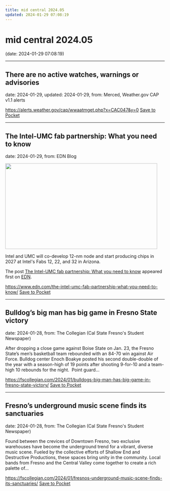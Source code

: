 ```yaml
---
title: mid central 2024.05
updated: 2024-01-29 07:08:19
---
```


# mid central 2024.05

(date: 2024-01-29 07:08:19)

---

## There are no active watches, warnings or advisories

date: 2024-01-29, updated: 2024-01-29, from: Merced, Weather.gov CAP v1.1 alerts



<span class="feed-item-link">
<a href="https://alerts.weather.gov/cap/wwaatmget.php?x=CAC047&y=0">https://alerts.weather.gov/cap/wwaatmget.php?x=CAC047&y=0</a> <a href="https://getpocket.com/save" class="pocket-btn" data-lang="en" data-save-url="https://alerts.weather.gov/cap/wwaatmget.php?x=CAC047&y=0">Save to Pocket</a>
</span>

---

## The Intel-UMC fab partnership: What you need to know

date: 2024-01-29, from: EDN Blog

<img width="480" height="270" src="https://www.edn.com/wp-content/uploads/Fig-1-intel-umc-deal.jpg?fit=480%2C270" class="webfeedsFeaturedVisual wp-post-image" alt="" style="display: block; margin-bottom: 5px; clear:both;max-width: 100%;" link_thumbnail="" decoding="async" fetchpriority="high" srcset="https://www.edn.com/wp-content/uploads/Fig-1-intel-umc-deal.jpg?w=480 480w, https://www.edn.com/wp-content/uploads/Fig-1-intel-umc-deal.jpg?w=300 300w" sizes="(max-width: 480px) 100vw, 480px" /><p>Intel and UMC will co-develop 12-nm node and start producing chips in 2027 at Intel's Fabs 12, 22, and 32 in Arizona.</p>
<p>The post <a href="https://www.edn.com/the-intel-umc-fab-partnership-what-you-need-to-know/" data-wpel-link="internal">The Intel-UMC fab partnership: What you need to know</a> appeared first on <a href="https://www.edn.com" data-wpel-link="internal">EDN</a>.</p>


<span class="feed-item-link">
<a href="https://www.edn.com/the-intel-umc-fab-partnership-what-you-need-to-know/">https://www.edn.com/the-intel-umc-fab-partnership-what-you-need-to-know/</a> <a href="https://getpocket.com/save" class="pocket-btn" data-lang="en" data-save-url="https://www.edn.com/the-intel-umc-fab-partnership-what-you-need-to-know/">Save to Pocket</a>
</span>

---

## Bulldog’s big man has big game in Fresno State victory

date: 2024-01-28, from: The Collegian (Cal State Fresno's Student Newspaper)

After dropping a close game against Boise State on Jan. 23, the Fresno State’s men’s basketball team rebounded with an 84-70 win against Air Force. Bulldog center Enoch Boakye posted his second double-double of the year with a season-high of 19 points after shooting 9-for-10 and a team-high 10 rebounds for the night.  Point guard...

<span class="feed-item-link">
<a href="https://fscollegian.com/2024/01/bulldogs-big-man-has-big-game-in-fresno-state-victory/">https://fscollegian.com/2024/01/bulldogs-big-man-has-big-game-in-fresno-state-victory/</a> <a href="https://getpocket.com/save" class="pocket-btn" data-lang="en" data-save-url="https://fscollegian.com/2024/01/bulldogs-big-man-has-big-game-in-fresno-state-victory/">Save to Pocket</a>
</span>

---

## Fresno’s underground music scene finds its sanctuaries

date: 2024-01-28, from: The Collegian (Cal State Fresno's Student Newspaper)

Found between the crevices of Downtown Fresno, two exclusive warehouses have become the underground trend for a vibrant, diverse music scene. Fueled by the collective efforts of Shallow End and Destructive Productions, these spaces bring unity in the community. Local bands from Fresno and the Central Valley come together to create a rich palette of...

<span class="feed-item-link">
<a href="https://fscollegian.com/2024/01/fresnos-underground-music-scene-finds-its-sanctuaries/">https://fscollegian.com/2024/01/fresnos-underground-music-scene-finds-its-sanctuaries/</a> <a href="https://getpocket.com/save" class="pocket-btn" data-lang="en" data-save-url="https://fscollegian.com/2024/01/fresnos-underground-music-scene-finds-its-sanctuaries/">Save to Pocket</a>
</span>



<script type="text/javascript">!function(d,i){if(!d.getElementById(i)){var j=d.createElement("script");j.id=i;j.src="https://widgets.getpocket.com/v1/j/btn.js?v=1";var w=d.getElementById(i);d.body.appendChild(j);}}(document,"pocket-btn-js");</script>

